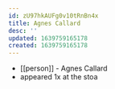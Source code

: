 ```yaml
---
id: zU97hkAUFg0v10tRnBn4x
title: Agnes Callard
desc: ''
updated: 1639759165178
created: 1639759165178
---
```



- [[person]] - Agnes Callard
- appeared 1x at the stoa
